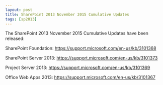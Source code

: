 ```yaml
---
layout: post
title: SharePoint 2013 November 2015 Cumulative Updates
tags: [sp2013]
---
```


The SharePoint 2013 November 2015 Cumulative Updates have been released:

SharePoint Foundation: <https://support.microsoft.com/en-us/kb/3101368>

SharePoint Server 2013: <https://support.microsoft.com/en-us/kb/3101373>

Project Server 2013: <https://support.microsoft.com/en-us/kb/3101369>

Office Web Apps 2013: <https://support.microsoft.com/en-us/kb/3101367>